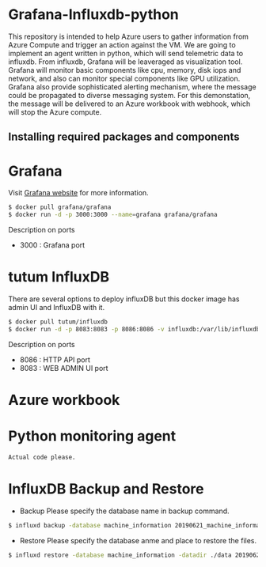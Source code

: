 # Grafana-Influxdb-python
This repository is intended to help Azure users to gather information from Azure Compute and trigger an action against the VM. We are going to implement an agent written in python, which will send telemetric data to influxdb. From influxdb, Grafana will be leaveraged as visualization tool. Grafana will monitor basic components like cpu, memory, disk iops and network, and also can monitor special components like GPU utilization. Grafana also provide sophisticated alerting mechanism, where the message could be propagated to diverse messaging system. For this demonstation, the message will be delivered to an Azure workbook with webhook, which will stop the Azure compute.
 

## Installing required packages and components

# Grafana
Visit [Grafana website](https://grafana.com/) for more information.

```bash
$ docker pull grafana/grafana
$ docker run -d -p 3000:3000 --name=grafana grafana/grafana
```
Description on ports
- 3000 : Grafana port

# tutum InfluxDB
There are several options to deploy influxDB but this docker image has admin UI and InfluxDB with it. 

```bash
$ docker pull tutum/influxdb
$ docker run -d -p 8083:8083 -p 8086:8086 -v influxdb:/var/lib/influxdb tutum/influxdb:latest
```
Description on ports
- 8086 : HTTP API port
- 8083 : WEB ADMIN UI port

# Azure workbook

# Python monitoring agent
```bash
Actual code please.
```

# InfluxDB Backup and Restore

* Backup 
Please specify the database name in backup command.
```bash
$ influxd backup -database machine_information 20190621_machine_information
```

* Restore
Please specify the database anme and place to restore the files.
```bash
$ influxd restore -database machine_information -datadir ./data 20190621_machine_information
```